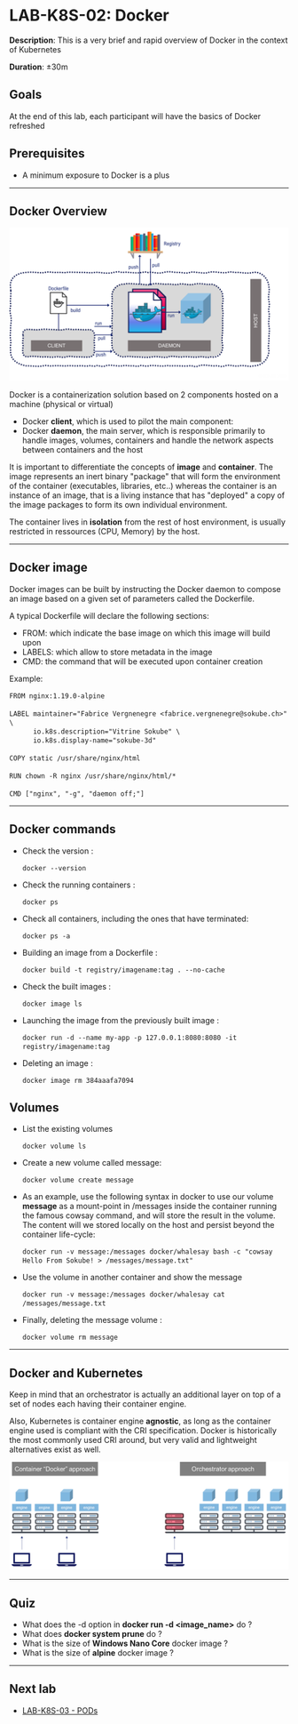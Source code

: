 

# LAB-K8S-02: Docker

**Description**: This is a very brief and rapid overview of Docker in the context of Kubernetes

**Duration**: ±30m

## Goals
At the end of this lab, each participant will have the basics of Docker refreshed

## Prerequisites

- A minimum exposure to Docker is a plus

----

## Docker Overview

![Overview](./img/docker-overview.png)

Docker is a containerization solution based on 2 components hosted on a machine (physical or virtual)

- Docker **client**, which is used to pilot the main component:
- Docker **daemon**, the main server, which is responsible primarily to handle images, volumes, containers and handle the network aspects between containers and the host

It is important to differentiate the concepts of **image** and **container**. The image represents an inert binary "package" that will form the environment of the container (executables, libraries, etc..) whereas the container is an instance of an image, that is a living instance that has "deployed" a copy of the image packages to form its own individual environment.

The container lives in **isolation** from the rest of host environment, is usually restricted in ressources (CPU, Memory) by the host.

----

## Docker image

Docker images can be built by instructing the Docker daemon to compose an image based on a given set of parameters called the Dockerfile.

A typical Dockerfile will declare the following sections:
- FROM: which indicate the base image on which this image will build upon
- LABELS: which allow to store metadata in the image
- CMD: the command that will be executed upon container creation

Example:

```
FROM nginx:1.19.0-alpine

LABEL maintainer="Fabrice Vergnenegre <fabrice.vergnenegre@sokube.ch>" \
      io.k8s.description="Vitrine Sokube" \
      io.k8s.display-name="sokube-3d"

COPY static /usr/share/nginx/html

RUN chown -R nginx /usr/share/nginx/html/*

CMD ["nginx", "-g", "daemon off;"]
``` 


----

## Docker commands 
 
- Check the version :
  ``` shell 
  docker --version
  ``` 

- Check the running containers :
  ``` shell
  docker ps
  ```

- Check all containers, including the ones that have terminated:
  ``` shell
  docker ps -a
  ```

- Building an image from a Dockerfile :
  ``` shell
  docker build -t registry/imagename:tag . --no-cache
  ```

- Check the built images :
  ``` shell
  docker image ls
  ``` 

- Launching the image from the previously built image :
  ``` shell
  docker run -d --name my-app -p 127.0.0.1:8080:8080 -it registry/imagename:tag
  ``` 


- Deleting an image :
  ``` shell
  docker image rm 384aaafa7094
  ```

## Volumes

- List the existing volumes
  ``` shell
  docker volume ls
  ``` 

- Create a new volume called message:
  ``` shell
  docker volume create message
  ```

- As an example, use the following syntax in docker to use our volume **message** as a mount-point in /messages inside the container running the famous cowsay command, and will store the result in the volume. The content will we stored locally on the host and persist beyond the container life-cycle:
  ``` shell
  docker run -v message:/messages docker/whalesay bash -c "cowsay Hello From Sokube! > /messages/message.txt"
  ```

- Use the volume in another container and show the message
  ``` shell
  docker run -v message:/messages docker/whalesay cat /messages/message.txt
  ```

- Finally, deleting the message volume :
  ``` shell
  docker volume rm message
  ```

---

## Docker and Kubernetes

Keep in mind that an orchestrator is actually an additional layer on top of a set of nodes each having their container engine.

Also, Kubernetes is container engine **agnostic**, as long as the container engine used is compliant with the CRI specification. Docker is historically the most commonly used CRI around, but very valid and lightweight alternatives exist as well.

![Docker vs Kubernetes](./img/docker-vs-k8s.png)

---

## Quiz

- What does the -d option in **docker run -d <image_name>** do ?
- What does **docker system prune** do ?
- What is the size of **Windows Nano Core** docker image ?
- What is the size of **alpine** docker image ?

---

## Next lab
 
 - [LAB-K8S-03 - PODs](../LAB-K8S-03/README.MD)
